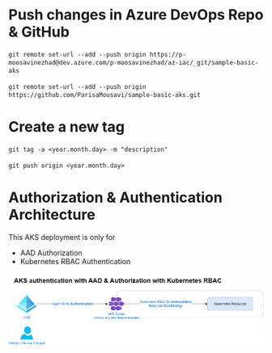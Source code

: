 # Push changes in Azure DevOps Repo & GitHub
```
git remote set-url --add --push origin https://p-moosavinezhad@dev.azure.com/p-moosavinezhad/az-iac/_git/sample-basic-aks

git remote set-url --add --push origin https://github.com/ParisaMousavi/sample-basic-aks.git
```

# Create a new tag
```
git tag -a <year.month.day> -m "description"

git push origin <year.month.day>

```

# Authorization & Authentication Architecture
This AKS deployment is only for
- AAD Authorization
- Kubernetes RBAC Authentication

![alt](https://github.com/ParisaMousavi/wordpress/blob/main/img/azure-aks-aad%20and%20k%20rbac.drawio.png?raw=true)